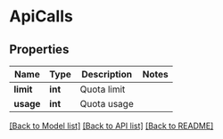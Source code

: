 # ApiCalls

## Properties
Name | Type | Description | Notes
------------ | ------------- | ------------- | -------------
**limit** | **int** | Quota limit | 
**usage** | **int** | Quota usage | 

[[Back to Model list]](../../README.md#documentation-for-models) [[Back to API list]](../../README.md#documentation-for-api-endpoints) [[Back to README]](../../README.md)

